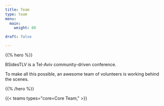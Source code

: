 ```yaml
---
title: Team
type: team
menu:
  main:
    weight: 60

draft: false

---
```


{{% hero %}}

BSidesTLV is a Tel-Aviv community-driven conference.

To make all this possible, an awesome team of volunteers is working behind the scenes.

{{% /hero %}}

<!-- volunteers=Volunteers,cfp=CFP -->

{{< teams types="core=Core Team," >}}

<!-- ...

{{% partners categories="communities,media" %}}
# Sponsors
{{% /partners %}}
-->
